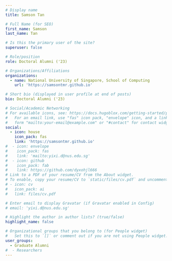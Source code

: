 ```yaml
---
# Display name
title: Samson Tan

# Full Name (for SEO)
first_name: Samson
last_name: Tan

# Is this the primary user of the site?
superuser: false

# Role/position
role: Doctoral Alumni ('23)

# Organizations/Affiliations
organizations:
  - name: National University of Singapore, School of Computing
    url: 'https://samsontmr.github.io'

# Short bio (displayed in user profile at end of posts)
bio: Doctoral Alumni ('23)

# Social/Academic Networking
# For available icons, see: https://docs.hugoblox.com/getting-started/page-builder/#icons
#   For an email link, use "fas" icon pack, "envelope" icon, and a link in the
#   form "mailto:your-email@example.com" or "#contact" for contact widget.
social:
  - icon: house
    icon_pack: fas
    link: 'https://samsontmr.github.io'
#  - icon: envelope
#    icon_pack: fas
#    link: 'mailto:yixi.d@nus.edu.sg'
#  - icon: github
#    icon_pack: fab
#    link: https://github.com/dyxohjl666
# Link to a PDF of your resume/CV from the About widget.
# To enable, copy your resume/CV to `static/files/cv.pdf` and uncomment the lines below.
# - icon: cv
#   icon_pack: ai
#   link: files/cv.pdf

# Enter email to display Gravatar (if Gravatar enabled in Config)
# email: 'yixi.d@nus.edu.sg'

# Highlight the author in author lists? (true/false)
highlight_name: false

# Organizational groups that you belong to (for People widget)
#   Set this to `[]` or comment out if you are not using People widget.
user_groups:
  - Graduate Alumni
#  - Researchers
---
```


